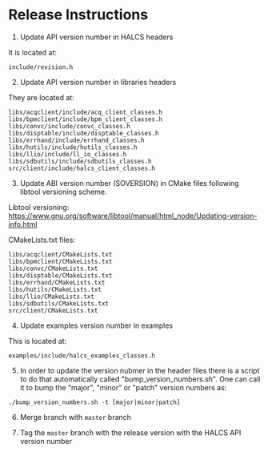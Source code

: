 # Release Instructions

1. Update API version number in HALCS headers

It is located at:

`include/revision.h`

2. Update API version number in libraries headers

They are located at:

```
libs/acqclient/include/acq_client_classes.h
libs/bpmclient/include/bpm_client_classes.h
libs/convc/include/convc_classes.h
libs/disptable/include/disptable_classes.h
libs/errhand/include/errhand_classes.h
libs/hutils/include/hutils_classes.h
libs/llio/include/ll_io_classes.h
libs/sdbutils/include/sdbutils_classes.h
src/client/include/halcs_client_classes.h
```

3. Update ABI version number (SOVERSION) in CMake files following libtool versioning scheme.

Libtool versioning: https://www.gnu.org/software/libtool/manual/html_node/Updating-version-info.html

CMakeLists.txt files:

```
libs/acqclient/CMakeLists.txt
libs/bpmclient/CMakeLists.txt
libs/convc/CMakeLists.txt
libs/disptable/CMakeLists.txt
libs/errhand/CMakeLists.txt
libs/hutils/CMakeLists.txt
libs/llio/CMakeLists.txt
libs/sdbutils/CMakeLists.txt
src/client/CMakeLists.txt
```

4. Update examples version number in examples

This is located at:

```
examples/include/halcs_examples_classes.h
```

5. In order to update the version nubmer in the header files there is a script to do that
automatically called "bump_version_numbers.sh". One can call it to bump the "major",
"minor" or "patch" version numbers as:

```
./bump_version_numbers.sh -t [major|minor|patch]
```

6. Merge branch with `master` branch

7. Tag the `master` branch with the release version with the HALCS API version number
